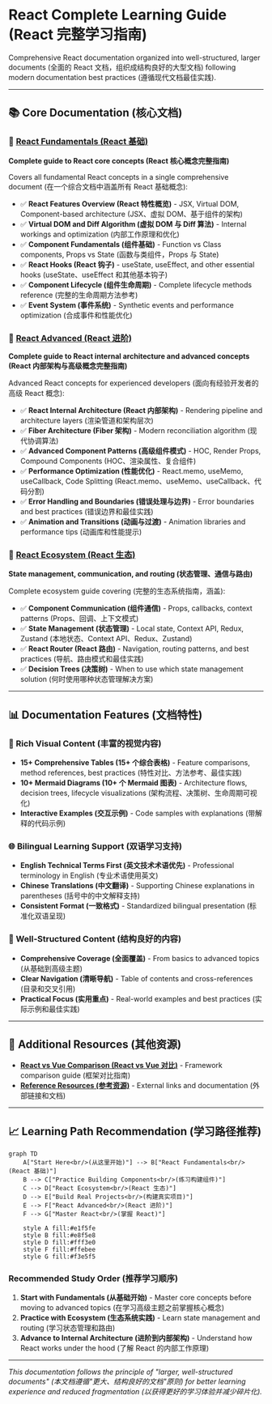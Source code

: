 # React Complete Learning Guide (React 完整学习指南)

Comprehensive React documentation organized into well-structured, larger documents (全面的 React 文档，组织成结构良好的大型文档) following modern documentation best practices (遵循现代文档最佳实践).

---

## 📚 Core Documentation (核心文档)

### 🎯 [React Fundamentals (React 基础)](./react-fundamentals.md)
**Complete guide to React core concepts (React 核心概念完整指南)**

Covers all fundamental React concepts in a single comprehensive document (在一个综合文档中涵盖所有 React 基础概念):

- ✅ **React Features Overview (React 特性概览)** - JSX, Virtual DOM, Component-based architecture (JSX、虚拟 DOM、基于组件的架构)
- ✅ **Virtual DOM and Diff Algorithm (虚拟 DOM 与 Diff 算法)** - Internal workings and optimization (内部工作原理和优化)
- ✅ **Component Fundamentals (组件基础)** - Function vs Class components, Props vs State (函数与类组件，Props 与 State)
- ✅ **React Hooks (React 钩子)** - useState, useEffect, and other essential hooks (useState、useEffect 和其他基本钩子)
- ✅ **Component Lifecycle (组件生命周期)** - Complete lifecycle methods reference (完整的生命周期方法参考)
- ✅ **Event System (事件系统)** - Synthetic events and performance optimization (合成事件和性能优化)

### 🚀 [React Advanced (React 进阶)](./react-advanced.md)
**Complete guide to React internal architecture and advanced concepts (React 内部架构与高级概念完整指南)**

Advanced React concepts for experienced developers (面向有经验开发者的高级 React 概念):

- ✅ **React Internal Architecture (React 内部架构)** - Rendering pipeline and architecture layers (渲染管道和架构层次)
- ✅ **Fiber Architecture (Fiber 架构)** - Modern reconciliation algorithm (现代协调算法)
- ✅ **Advanced Component Patterns (高级组件模式)** - HOC, Render Props, Compound Components (HOC、渲染属性、复合组件)
- ✅ **Performance Optimization (性能优化)** - React.memo, useMemo, useCallback, Code Splitting (React.memo、useMemo、useCallback、代码分割)
- ✅ **Error Handling and Boundaries (错误处理与边界)** - Error boundaries and best practices (错误边界和最佳实践)
- ✅ **Animation and Transitions (动画与过渡)** - Animation libraries and performance tips (动画库和性能提示)

### 🔄 [React Ecosystem (React 生态)](./state-and-communication.md)
**State management, communication, and routing (状态管理、通信与路由)**

Complete ecosystem guide covering (完整的生态系统指南，涵盖):

- ✅ **Component Communication (组件通信)** - Props, callbacks, context patterns (Props、回调、上下文模式)
- ✅ **State Management (状态管理)** - Local state, Context API, Redux, Zustand (本地状态、Context API、Redux、Zustand)
- ✅ **React Router (React 路由)** - Navigation, routing patterns, and best practices (导航、路由模式和最佳实践)
- ✅ **Decision Trees (决策树)** - When to use which state management solution (何时使用哪种状态管理解决方案)

---

## 📊 Documentation Features (文档特性)

### 🎨 Rich Visual Content (丰富的视觉内容)
- **15+ Comprehensive Tables (15+ 个综合表格)** - Feature comparisons, method references, best practices (特性对比、方法参考、最佳实践)
- **10+ Mermaid Diagrams (10+ 个 Mermaid 图表)** - Architecture flows, decision trees, lifecycle visualizations (架构流程、决策树、生命周期可视化)
- **Interactive Examples (交互示例)** - Code samples with explanations (带解释的代码示例)

### 🌐 Bilingual Learning Support (双语学习支持)
- **English Technical Terms First (英文技术术语优先)** - Professional terminology in English (专业术语使用英文)
- **Chinese Translations (中文翻译)** - Supporting Chinese explanations in parentheses (括号中的中文解释支持)
- **Consistent Format (一致格式)** - Standardized bilingual presentation (标准化双语呈现)

### 📖 Well-Structured Content (结构良好的内容)
- **Comprehensive Coverage (全面覆盖)** - From basics to advanced topics (从基础到高级主题)
- **Clear Navigation (清晰导航)** - Table of contents and cross-references (目录和交叉引用)
- **Practical Focus (实用重点)** - Real-world examples and best practices (实际示例和最佳实践)

---

## 🔗 Additional Resources (其他资源)

- **[React vs Vue Comparison (React vs Vue 对比)](../comparisons-renamed.md)** - Framework comparison guide (框架对比指南)
- **[Reference Resources (参考资源)](./resource.md)** - External links and documentation (外部链接和文档)

---

## 📈 Learning Path Recommendation (学习路径推荐)

```mermaid
graph TD
    A["Start Here<br/>(从这里开始)"] --> B["React Fundamentals<br/>(React 基础)"]
    B --> C["Practice Building Components<br/>(练习构建组件)"]
    C --> D["React Ecosystem<br/>(React 生态)"]
    D --> E["Build Real Projects<br/>(构建真实项目)"]
    E --> F["React Advanced<br/>(React 进阶)"]
    F --> G["Master React<br/>(掌握 React)"]
    
    style A fill:#e1f5fe
    style B fill:#e8f5e8
    style D fill:#fff3e0
    style F fill:#ffebee
    style G fill:#f3e5f5
```

### Recommended Study Order (推荐学习顺序)

1. **Start with Fundamentals (从基础开始)** - Master core concepts before moving to advanced topics (在学习高级主题之前掌握核心概念)
2. **Practice with Ecosystem (生态系统实践)** - Learn state management and routing (学习状态管理和路由)
3. **Advance to Internal Architecture (进阶到内部架构)** - Understand how React works under the hood (了解 React 的内部工作原理)

---

*This documentation follows the principle of "larger, well-structured documents" (本文档遵循"更大、结构良好的文档"原则) for better learning experience and reduced fragmentation (以获得更好的学习体验并减少碎片化).*
